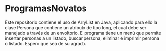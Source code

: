 # ProgramasNovatos
Este repositorio contiene el uso de ArryList en Java,  aplicando para ello la clase Persona que contiene un atributo de tipo long, el cual debe ser manejado a través de un envoltorio. El programa tiene un menú que permite insertar personas a un listado, buscar persona, eliminar e imprimir persona o listado. Espero que sea de su agrado.
